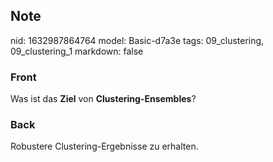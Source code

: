 ## Note
nid: 1632987864764
model: Basic-d7a3e
tags: 09_clustering, 09_clustering_1
markdown: false

### Front
Was ist das <b>Ziel</b> von <b>Clustering-Ensembles</b>?

### Back
Robustere Clustering-Ergebnisse zu erhalten.
